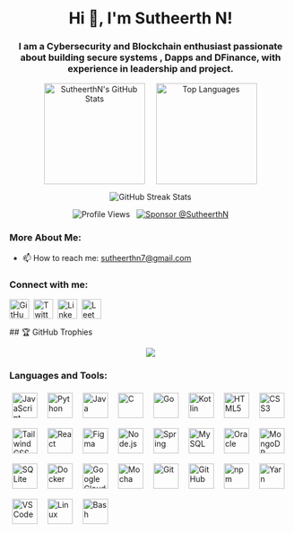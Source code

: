 <h1 align="center">Hi 👋, I'm Sutheerth N!</h1>

<h3 align="center">I am a Cybersecurity and Blockchain enthusiast passionate about building secure systems , Dapps and DFinance, with experience in leadership and project.</h3>

<div align="center" style="display: flex; justify-content: center; gap: 20px;">
  <img src="https://github-readme-stats.vercel.app/api?username=SutheerthN&show_icons=true&locale=en&theme=onedark&count_private=true&hide_border=true" alt="SutheerthN's GitHub Stats" height="180"/>
  <img src="https://github-readme-stats.vercel.app/api/top-langs?username=SutheerthN&locale=en&theme=onedark&layout=compact&hide_border=true" alt="Top Languages" height="180"/>
</div>

<p align="center"><img src="https://streak-stats.demolab.com/?user=SutheerthN&theme=onedark&hide_border=true" alt="GitHub Streak Stats" /></p>
<p align="center">
  <img src="https://komarev.com/ghpvc/?username=SutheerthN&label=Profile%20views&color=brightgreen&style=flat" alt="Profile Views" />   <a href="https://github.com/sponsors/SutheerthN" target="_blank" rel="noreferrer noopener"><img src="https://img.shields.io/badge/Sponsor-%E2%9D%A4-%23db61a2?logo=GitHub-Sponsors&style=social" alt="Sponsor @SutheerthN" /></a>
</p>

<h3 align="left">More About Me:</h3>

- 📫 How to reach me: [sutheerthn7@gmail.com](mailto:sutheerthn7@gmail.com)

<h3 align="left">Connect with me:</h3>
<div class="social-icons-wrapper">
<p style="text-align: left; display: flex; flex-wrap: wrap; align-items: center; gap: 8px;">
<a href="https://github.com/SutheerthN" target="_blank" rel="noreferrer noopener" title="GitHub" class="social-icon-link">
    <img src="https://cdn.simpleicons.org/github" alt="GitHub" height="35" width="35" style="vertical-align: middle;"/>
  </a>
  <a href="https://twitter.com/SutheerthN" target="_blank" rel="noreferrer noopener" title="Twitter / X" class="social-icon-link">
    <img src="https://cdn.jsdelivr.net/gh/devicons/devicon@latest/icons/twitter/twitter-original.svg" alt="Twitter / X" height="35" width="35" style="vertical-align: middle;"/>
  </a>
  <a href="https://linkedin.com/in/in/sutheerthn" target="_blank" rel="noreferrer noopener" title="LinkedIn" class="social-icon-link">
    <img src="https://cdn.jsdelivr.net/gh/devicons/devicon@latest/icons/linkedin/linkedin-original.svg" alt="LinkedIn" height="35" width="35" style="vertical-align: middle;"/>
  </a>
  <a href="https://leetcode.com/SutheerthN2265" target="_blank" rel="noreferrer noopener" title="LeetCode" class="social-icon-link">
    <img src="https://cdn.simpleicons.org/leetcode" alt="LeetCode" height="35" width="35" style="vertical-align: middle;"/>
  </a>
</p>
</div>

<div class="skills-section">
  ## 🏆 GitHub Trophies
<p align="center">
  <img src="https://github-profile-trophy.vercel.app/?username=SutheerthN&theme=radical&no-frame=false&no-bg=true&margin-w=4"/>
</p>


<h3 align="left">Languages and Tools:</h3>
<p style="text-align: left; display: flex; flex-wrap: wrap; gap: 8px; align-items: center;">
<img src="https://skillicons.dev/icons?i=javascript" alt="JavaScript" height="45" style="vertical-align: middle; margin: 5px;" />
  <img src="https://skillicons.dev/icons?i=python" alt="Python" height="45" style="vertical-align: middle; margin: 5px;" />
  <img src="https://skillicons.dev/icons?i=java" alt="Java" height="45" style="vertical-align: middle; margin: 5px;" />
  <img src="https://skillicons.dev/icons?i=c" alt="C" height="45" style="vertical-align: middle; margin: 5px;" />
  <img src="https://skillicons.dev/icons?i=go" alt="Go" height="45" style="vertical-align: middle; margin: 5px;" />
  <img src="https://skillicons.dev/icons?i=kotlin" alt="Kotlin" height="45" style="vertical-align: middle; margin: 5px;" />
  <img src="https://cdn.jsdelivr.net/gh/devicons/devicon@latest/icons/html5/html5-original.svg" alt="HTML5" height="45" style="vertical-align: middle; margin: 5px;" />
  <img src="https://cdn.jsdelivr.net/gh/devicons/devicon@latest/icons/css3/css3-original.svg" alt="CSS3" height="45" style="vertical-align: middle; margin: 5px;" />
  <img src="https://skillicons.dev/icons?i=tailwindcss" alt="Tailwind CSS" height="45" style="vertical-align: middle; margin: 5px;" />
  <img src="https://skillicons.dev/icons?i=react" alt="React" height="45" style="vertical-align: middle; margin: 5px;" />
  <img src="https://cdn.simpleicons.org/figma" alt="Figma" height="45" style="vertical-align: middle; margin: 5px;" />
  <img src="https://skillicons.dev/icons?i=nodejs" alt="Node.js" height="45" style="vertical-align: middle; margin: 5px;" />
  <img src="https://skillicons.dev/icons?i=spring" alt="Spring" height="45" style="vertical-align: middle; margin: 5px;" />
  <img src="https://skillicons.dev/icons?i=mysql" alt="MySQL" height="45" style="vertical-align: middle; margin: 5px;" />
  <img src="https://cdn.jsdelivr.net/gh/devicons/devicon@latest/icons/oracle/oracle-original.svg" alt="Oracle" height="45" style="vertical-align: middle; margin: 5px;" />
  <img src="https://skillicons.dev/icons?i=mongodb" alt="MongoDB" height="45" style="vertical-align: middle; margin: 5px;" />
  <img src="https://skillicons.dev/icons?i=sqlite" alt="SQLite" height="45" style="vertical-align: middle; margin: 5px;" />
  <img src="https://skillicons.dev/icons?i=docker" alt="Docker" height="45" style="vertical-align: middle; margin: 5px;" />
  <img src="https://skillicons.dev/icons?i=googlecloud" alt="Google Cloud" height="45" style="vertical-align: middle; margin: 5px;" />
  <img src="https://cdn.jsdelivr.net/gh/devicons/devicon@latest/icons/mocha/mocha-original.svg" alt="Mocha" height="45" style="vertical-align: middle; margin: 5px;" />
  <img src="https://skillicons.dev/icons?i=git" alt="Git" height="45" style="vertical-align: middle; margin: 5px;" />
  <img src="https://skillicons.dev/icons?i=github" alt="GitHub" height="45" style="vertical-align: middle; margin: 5px;" />
  <img src="https://skillicons.dev/icons?i=npm" alt="npm" height="45" style="vertical-align: middle; margin: 5px;" />
  <img src="https://skillicons.dev/icons?i=yarn" alt="Yarn" height="45" style="vertical-align: middle; margin: 5px;" />
  <img src="https://skillicons.dev/icons?i=vscode" alt="VS Code" height="45" style="vertical-align: middle; margin: 5px;" />
  <img src="https://cdn.simpleicons.org/linux" alt="Linux" height="45" style="vertical-align: middle; margin: 5px;" />
  <img src="https://skillicons.dev/icons?i=bash" alt="Bash" height="45" style="vertical-align: middle; margin: 5px;" />
</p>
</div>
